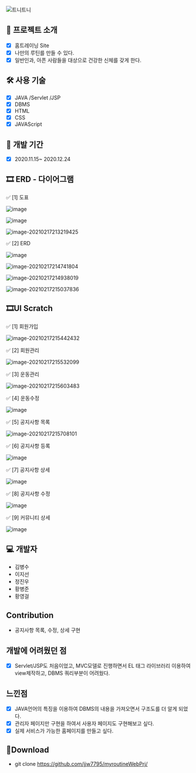 

![트니트니](https://user-images.githubusercontent.com/55862164/108203611-15b94b80-7166-11eb-87ba-c936835232d0.PNG)



## 📑 프로젝트 소개

  - [x] 홈트레이닝 Site
  - [x] 나만의 루틴를 만들 수 있다.
  - [x] 일반인과, 아픈 사람들을 대상으로 건강한 신체를 갖게 한다.

## 🛠 사용 기술
  - [x] JAVA /Servlet /JSP
  - [x] DBMS
  - [x] HTML
  - [x] CSS
  - [x] JAVAScript

## 📅 개발 기간
  - [x] 2020.11.15~ 2020.12.24

## 🎞 ERD - 다이어그램

✅ [1] 도표 

![image](https://user-images.githubusercontent.com/55862164/108204524-4057d400-7167-11eb-9292-1bbf0acd9f63.png)

![image](https://user-images.githubusercontent.com/55862164/108204685-75642680-7167-11eb-9212-8f4974bd8a4f.png)

![image-20210217213219425](C:\Users\USER1\AppData\Roaming\Typora\typora-user-images\image-20210217213219425.png)

✅ [2] ERD

![image](https://user-images.githubusercontent.com/55862164/108206068-3afb8900-7169-11eb-83b7-e7acee75171d.png)

![image-20210217214741804](C:\Users\USER1\AppData\Roaming\Typora\typora-user-images\image-20210217214741804.png)

![image-20210217214938019](C:\Users\USER1\AppData\Roaming\Typora\typora-user-images\image-20210217214938019.png)

![image-20210217215037836](C:\Users\USER1\AppData\Roaming\Typora\typora-user-images\image-20210217215037836.png)

## 🎞UI  Scratch

✅ [1] 회원가입

![image-20210217215442432](C:\Users\USER1\AppData\Roaming\Typora\typora-user-images\image-20210217215442432.png)

✅ [2] 회원관리

![image-20210217215532099](C:\Users\USER1\AppData\Roaming\Typora\typora-user-images\image-20210217215532099.png)

✅ [3] 운동관리

![image-20210217215603483](C:\Users\USER1\AppData\Roaming\Typora\typora-user-images\image-20210217215603483.png)

✅ [4] 운동수정

![image](https://user-images.githubusercontent.com/55862164/108209686-edcde600-716d-11eb-87c2-cafeb5d36d4a.png)

✅ [5] 공지사항 목록

![image-20210217215708101](C:\Users\USER1\AppData\Roaming\Typora\typora-user-images\image-20210217215708101.png)

✅ [6] 공지사항 등록

![image](https://user-images.githubusercontent.com/55862164/108209854-240b6580-716e-11eb-8fbb-5cbeb7312a72.png)

✅ [7] 공지사항 상세

![image](https://user-images.githubusercontent.com/55862164/108209937-3d141680-716e-11eb-8061-43c5341729c2.png)

✅ [8] 공지사항 수정

![image](https://user-images.githubusercontent.com/55862164/108210025-5ddc6c00-716e-11eb-9beb-6b81d6c3b1eb.png)

✅ [9] 커뮤니티 상세

![image](https://user-images.githubusercontent.com/55862164/108210111-79e00d80-716e-11eb-8f84-f08eeec81ecd.png)

## 💻 개발자
 - 김병수
 - 이지선
 - 정진우
 - 황병준
 - 황영걸
## Contribution
  - 공지사항 목록, 수정, 상세 구현
## 개발에 어려웠던 점
  - [x] Servlet/JSP도 처음이었고, MVC모델로 진행하면서 EL 태그 라이브러리 이용하여 view제작하고, DBMS 쿼리부분이 어려웠다.

## 느낀점
  - [x] JAVA언어의 특징을 이용하여 DBMS의 내용을 가져오면서 구조도를 더 알게 되었다.
  - [x] 관리자 페이지만 구현을 하여서 사용자 페이지도 구현해보고 싶다.
  - [x] 실제 서비스가 가능한 홈페이지를 만들고 싶다.

## 💼Download
  - git clone https://github.com/jjw7795/myroutineWebPrj/


